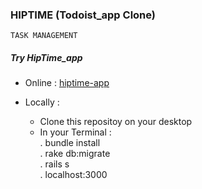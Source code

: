 ### HIPTIME (Todoist_app Clone)

~~~
TASK MANAGEMENT
~~~


##### Try HipTime_app

* Online  :  [hiptime-app](https://hiptime-app.herokuapp.com)    

* Locally :
    - Clone this repositoy on your desktop
    - In your Terminal :   
                        . bundle install  
                        . rake db:migrate  
                        . rails s  
                        . localhost:3000  